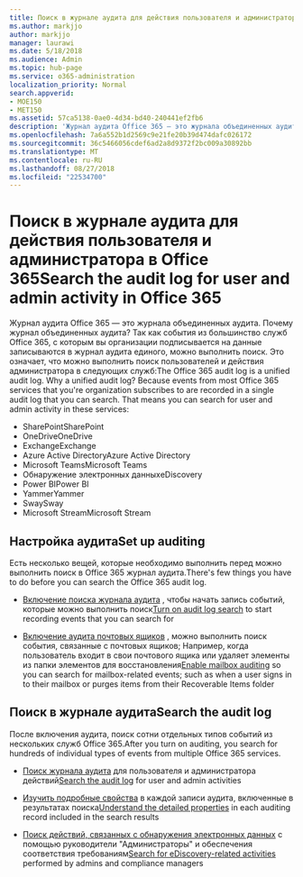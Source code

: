```yaml
---
title: Поиск в журнале аудита для действия пользователя и администратора в Office 365
ms.author: markjjo
author: markjjo
manager: laurawi
ms.date: 5/18/2018
ms.audience: Admin
ms.topic: hub-page
ms.service: o365-administration
localization_priority: Normal
search.appverid:
- MOE150
- MET150
ms.assetid: 57ca5138-0ae0-4d34-bd40-240441ef2fb6
description: 'Журнал аудита Office 365 — это журнала объединенных аудита. Почему журнал объединенных аудита? Так как события из большинство служб Office 365, с которым вы организации подписывается на данные записываются в журнал аудита единого, можно выполнить поиск. Это означает, что можно выполнить поиск пользователей и действия администратора в следующих служб:'
ms.openlocfilehash: 7a6a552b1d2569c9e21fe20b39d474dafc026172
ms.sourcegitcommit: 36c5466056cdef6ad2a8d9372f2bc009a30892bb
ms.translationtype: MT
ms.contentlocale: ru-RU
ms.lasthandoff: 08/27/2018
ms.locfileid: "22534700"
---
```

# <a name="search-the-audit-log-for-user-and-admin-activity-in-office-365"></a><span data-ttu-id="8af13-106">Поиск в журнале аудита для действия пользователя и администратора в Office 365</span><span class="sxs-lookup"><span data-stu-id="8af13-106">Search the audit log for user and admin activity in Office 365</span></span>

<span data-ttu-id="8af13-p102">Журнал аудита Office 365 — это журнала объединенных аудита. Почему журнал объединенных аудита? Так как события из большинство служб Office 365, с которым вы организации подписывается на данные записываются в журнал аудита единого, можно выполнить поиск. Это означает, что можно выполнить поиск пользователей и действия администратора в следующих служб:</span><span class="sxs-lookup"><span data-stu-id="8af13-p102">The Office 365 audit log is a unified audit log. Why a unified audit log? Because events from most Office 365 services that you're organization subscribes to are recorded in a single audit log that you can search. That means you can search for user and admin activity in these services:</span></span> 
  
- <span data-ttu-id="8af13-111">SharePoint</span><span class="sxs-lookup"><span data-stu-id="8af13-111">SharePoint</span></span>
- <span data-ttu-id="8af13-112">OneDrive</span><span class="sxs-lookup"><span data-stu-id="8af13-112">OneDrive</span></span>
- <span data-ttu-id="8af13-113">Exchange</span><span class="sxs-lookup"><span data-stu-id="8af13-113">Exchange</span></span>
- <span data-ttu-id="8af13-114">Azure Active Directory</span><span class="sxs-lookup"><span data-stu-id="8af13-114">Azure Active Directory</span></span>
- <span data-ttu-id="8af13-115">Microsoft Teams</span><span class="sxs-lookup"><span data-stu-id="8af13-115">Microsoft Teams</span></span>
- <span data-ttu-id="8af13-116">Обнаружение электронных данных</span><span class="sxs-lookup"><span data-stu-id="8af13-116">eDiscovery</span></span>
- <span data-ttu-id="8af13-117">Power BI</span><span class="sxs-lookup"><span data-stu-id="8af13-117">Power BI</span></span>
- <span data-ttu-id="8af13-118">Yammer</span><span class="sxs-lookup"><span data-stu-id="8af13-118">Yammer</span></span>
- <span data-ttu-id="8af13-119">Sway</span><span class="sxs-lookup"><span data-stu-id="8af13-119">Sway</span></span>
- <span data-ttu-id="8af13-120">Microsoft Stream</span><span class="sxs-lookup"><span data-stu-id="8af13-120">Microsoft Stream</span></span>
   
 ## <a name="set-up-auditing"></a><span data-ttu-id="8af13-121">Настройка аудита</span><span class="sxs-lookup"><span data-stu-id="8af13-121">Set up auditing</span></span>
  
<span data-ttu-id="8af13-122">Есть несколько вещей, которые необходимо выполнить перед можно выполнить поиск в Office 365 журнал аудита.</span><span class="sxs-lookup"><span data-stu-id="8af13-122">There's few things you have to do before you can search the Office 365 audit log.</span></span>
  
- <span data-ttu-id="8af13-123">[Включение поиска журнала аудита](turn-audit-log-search-on-or-off.md) , чтобы начать запись событий, которые можно выполнить поиск</span><span class="sxs-lookup"><span data-stu-id="8af13-123">[Turn on audit log search](turn-audit-log-search-on-or-off.md) to start recording events that you can search for</span></span> 
    
- <span data-ttu-id="8af13-124">[Включение аудита почтовых ящиков](enable-mailbox-auditing.md) , можно выполнить поиск события, связанные с почтовых ящиков; Например, когда пользователь входит в свои почтового ящика или удаляет элементы из папки элементов для восстановления</span><span class="sxs-lookup"><span data-stu-id="8af13-124">[Enable mailbox auditing](enable-mailbox-auditing.md) so you can search for mailbox-related events; such as when a user signs in to their mailbox or purges items from their Recoverable Items folder</span></span> 
    
 ## <a name="search-the-audit-log"></a><span data-ttu-id="8af13-125">Поиск в журнале аудита</span><span class="sxs-lookup"><span data-stu-id="8af13-125">Search the audit log</span></span>
  
<span data-ttu-id="8af13-126">После включения аудита, поиск сотни отдельных типов событий из нескольких служб Office 365.</span><span class="sxs-lookup"><span data-stu-id="8af13-126">After you turn on auditing, you search for hundreds of individual types of events from multiple Office 365 services.</span></span>
  
- <span data-ttu-id="8af13-127">[Поиск журнала аудита](search-the-audit-log-in-security-and-compliance.md) для пользователя и администратора действий</span><span class="sxs-lookup"><span data-stu-id="8af13-127">[Search the audit log](search-the-audit-log-in-security-and-compliance.md) for user and admin activities</span></span> 
    
- <span data-ttu-id="8af13-128">[Изучить подробные свойства](detailed-properties-in-the-office-365-audit-log.md) в каждой записи аудита, включенные в результатах поиска</span><span class="sxs-lookup"><span data-stu-id="8af13-128">[Understand the detailed properties](detailed-properties-in-the-office-365-audit-log.md) in each auditing record included in the search results</span></span> 
    
- <span data-ttu-id="8af13-129">[Поиск действий, связанных с обнаружения электронных данных](search-for-ediscovery-activities-in-the-audit-log.md) с помощью руководители "Администраторы" и обеспечения соответствия требованиям</span><span class="sxs-lookup"><span data-stu-id="8af13-129">[Search for eDiscovery-related activities](search-for-ediscovery-activities-in-the-audit-log.md) performed by admins and compliance managers</span></span> 
